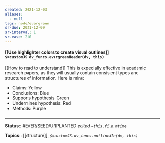 ```yaml
---
created: 2021-12-03 
aliases:
  - null
tags: node/evergreen
sr-due: 2021-12-09
sr-interval: 1
sr-ease: 210
---
```


#### [[Use highlighter colors to create visual outlines]] `$=customJS.dv_funcs.evergreenHeader(dv, this)`

[[How to read to understand]]
This is expecially effective in academic research papers, as they will usually contain consistent types and structures of information. Here is mine:
- Claims: Yellow
- Conclusions: Blue
- Supports hypothesis: Green
- Undermines hypothesis: Red
- Methods: Purple

### <hr class="footnote"/>

**Status**:: #EVER/SEED/UNPLANTED
*edited `=this.file.mtime`*

**Topics**:: [[structure]], 
*`$=customJS.dv_funcs.outlinedIn(dv, this)`*
